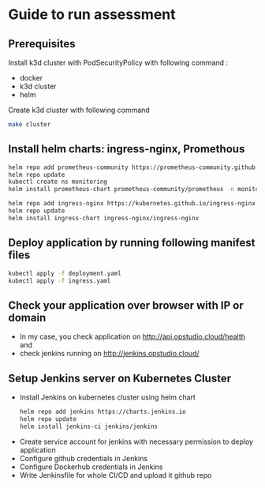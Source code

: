 # Guide to run assessment

## Prerequisites

Install k3d cluster with PodSecurityPolicy with following command :
- docker
- k3d cluster
- helm 

Create k3d cluster with following command

```sh
make cluster
```

## Install helm charts: ingress-nginx, Promethous

```sh
helm repo add prometheus-community https://prometheus-community.github.io/helm-charts
helm repo update
kubectl create ns monitoring
helm install prometheus-chart prometheus-community/prometheus -n monitoring

helm repo add ingress-nginx https://kubernetes.github.io/ingress-nginx
helm repo update
helm install ingress-chart ingress-nginx/ingress-nginx
```

## Deploy application by running following manifest files

```sh
kubectl apply -f deployment.yaml
kubectl apply -f ingress.yaml
```    

## Check your application over browser with IP or domain

- In my case, you check application on http://api.opstudio.cloud/health and 
- check jenkins running on http://jenkins.opstudio.cloud/

## Setup Jenkins server on Kubernetes Cluster
-  Install Jenkins on kubernetes cluster using helm chart
    ```sh
    helm repo add jenkins https://charts.jenkins.io
    helm repo update
    helm install jenkins-ci jenkins/jenkins
    ```
- Create service account for jenkins with necessary permission to deploy application
- Configure github credentials in Jenkins
- Configure Dockerhub credentials in Jenkins
- Write Jenkinsfile for whole CI/CD and upload it github repo
